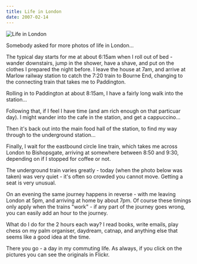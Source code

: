 ```yaml
---
title: Life in London
date: 2007-02-14
---
```


![Life in London](https://source.unsplash.com/vP3pnOoCiYE/1600x900)

Somebody asked for more photos of life in London...

The typical day starts for me at about 6:15am when I roll out of bed - wander downstairs, jump in the shower, have a shave, and put on the clothes I prepared the night before. I leave the house at 7am, and arrive at Marlow railway station to catch the 7:20 train to Bourne End, changing to the connecting train that takes me to Paddington.

Rolling in to Paddington at about 8:15am, I have a fairly long walk into the station...

Following that, if I feel I have time (and am rich enough on that particuar day). I might wander into the cafe in the station, and get a cappuccino...

Then it's back out into the main food hall of the station, to find my way through to the underground station...

Finally, I wait for the eastbound circle line train, which takes me across London to Bishopsgate, arriving at somewhere between 8:50 and 9:30, depending on if I stopped for coffee or not.

The underground train varies greatly - today (when the photo below was taken) was very quiet - it's often so crowded you cannot move. Getting a seat is very unusual.

On an evening the same journey happens in reverse - with me leaving London at 5pm, and arriving at home by about 7pm. Of course these timings only apply when the trains "work" - if any part of the journey goes wrong, you can easily add an hour to the journey.

What do I do for the 2 hours each way? I read books, write emails, play chess on my palm organiser, daydream, catnap, and anything else that seems like a good idea at the time.

There you go - a day in my commuting life. As always, if you click on the pictures you can see the originals in Flickr.